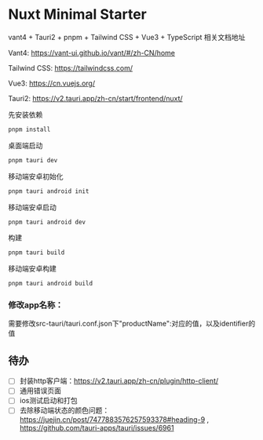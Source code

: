# Nuxt Minimal Starter

vant4 + Tauri2 + pnpm + Tailwind CSS + Vue3 + TypeScript
相关文档地址

Vant4: https://vant-ui.github.io/vant/#/zh-CN/home

Tailwind CSS: https://tailwindcss.com/

Vue3: https://cn.vuejs.org/

Tauri2: https://v2.tauri.app/zh-cn/start/frontend/nuxt/


先安装依赖

```bash
pnpm install
```
桌面端启动
```bash
pnpm tauri dev
```
移动端安卓初始化
```bash
pnpm tauri android init
```
移动端安卓启动
```bash
pnpm tauri android dev
```
构建
```bash
pnpm tauri build
```
移动端安卓构建
```bash
pnpm tauri android build
```
### 修改app名称：
需要修改src-tauri/tauri.conf.json下"productName":对应的值，以及identifier的值

## 待办
- [ ] 封装http客户端：https://v2.tauri.app/zh-cn/plugin/http-client/
- [ ] 通用错误页面
- [ ] ios测试启动和打包
- [ ] 去除移动端状态的颜色问题：https://juejin.cn/post/7477883576257593378#heading-9 , https://github.com/tauri-apps/tauri/issues/6961